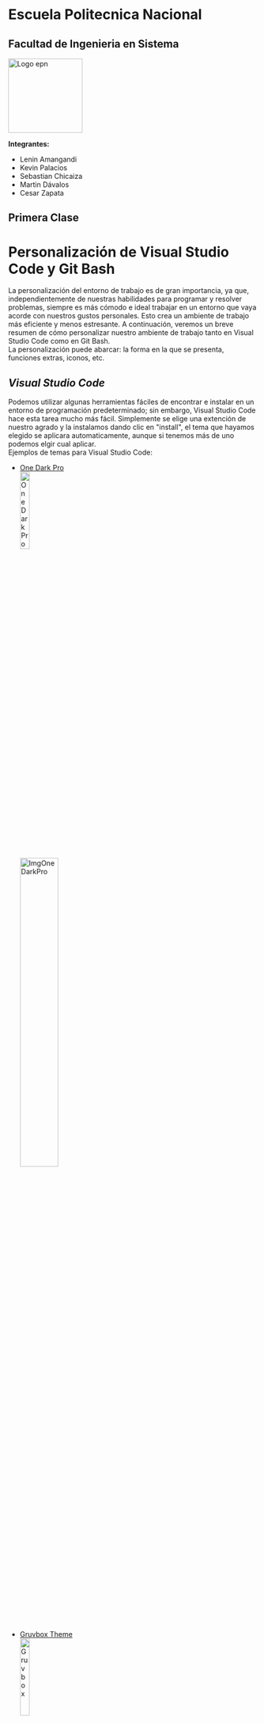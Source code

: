 # Escuela Politecnica Nacional

## Facultad de Ingenieria en Sistema

<!-- ![Logo Politecnica]( https://www.epn.edu.ec/wp-content/uploads/2022/08/logo-epn-vertical.png ) -->

<img src="recursosImgs/Logo epn 2.png" alt="Logo epn" width="150px" height="150px">

**Integrantes:**

* Lenin Amangandi
* Kevin Palacios
* Sebastian Chicaiza
* Martin Dávalos
* Cesar Zapata

## Primera Clase
# __Personalización de Visual Studio Code y Git Bash__
La personalización del entorno de trabajo es de gran importancia, ya que, independientemente de nuestras habilidades para programar y resolver problemas, siempre es más cómodo e ideal trabajar en un entorno que vaya acorde con nuestros gustos personales. Esto crea un ambiente de trabajo más eficiente y menos estresante. A continuación, veremos un breve resumen de cómo personalizar nuestro ambiente de trabajo tanto en Visual Studio Code como en Git Bash. <br> La personalización puede abarcar: la forma en la que se presenta, funciones extras, iconos, etc.  
## ___Visual Studio Code___
Podemos utilizar algunas herramientas fáciles de encontrar e instalar en un entorno de programación predeterminado; sin embargo, Visual Studio Code hace esta tarea mucho más fácil. Simplemente se elige una extención de nuestro agrado y la instalamos dando clic en "install", el tema que hayamos elegido se aplicara automaticamente, aunque si tenemos más de uno podemos elgir cual aplicar.<br> Ejemplos de temas para Visual Studio Code:
- [One Dark Pro](https://marketplace.visualstudio.com/items?itemName=zhuangtongfa.Material-theme)<br><img src="https://windows.atsit.in/es/wp-content/uploads/sites/10/2023/03/los-mejores-temas-de-codigo-de-visual-studio-1.png" width="20%" alt="OneDarkPro" style="margin-right: 200px;"/><img src="https://res.cloudinary.com/dyjrfa6c2/image/upload/v1634884714/Screenshot_2021-10-22_123331_ws20xr.png" width="40%" alt="ImgOneDarkPro"/><br>
- [Gruvbox Theme](https://marketplace.visualstudio.com/items?itemName=jdinhlife.gruvbox)<br><img src="https://alexanderbast.gallerycdn.vsassets.io/extensions/alexanderbast/vscode-snazzy/2.9.0/1518981597488/Microsoft.VisualStudio.Services.Icons.Default" width="20%" alt="Gruvbox" style="margin-right: 200px;"/><img src="https://camo.githubusercontent.com/003f1d1e16aefc62ecb200b5e4eb08a214641618380541dd6290cfc601cb3b7e/687474703a2f2f692e696d6775722e636f6d2f476b496c38466e2e706e67" width="40%" alt="ImgGruvbox"/><br>
- [Palenight Theme](https://marketplace.visualstudio.com/items?itemName=whizkydee.material-palenight-theme)<br><img src="https://windows.atsit.in/es/wp-content/uploads/sites/10/2023/03/los-mejores-temas-de-codigo-de-visual-studio-4.png" width="20%" alt="Palenight" style="margin-right: 200px;"/><img src="https://preview.redd.it/a-colorscheme-based-on-material-palenight-v0-ti18g9z27eda1.png?width=1080&crop=smart&auto=webp&s=f7ef30056fc232449e124864ee0e2fa4707b9959" width="40%" alt="ImgGruvbox"/><br>
De igual forma existen extenciones que modifican iconos y extenciones que nos brindan una utiliad extra a la hora de programar. Por ejemplo:
- [Material Icon Theme](https://marketplace.visualstudio.com/items?itemName=PKief.material-icon-theme)<br><img src="https://raw.githubusercontent.com/PKief/vscode-material-icon-theme/main/logo.png" width="20%" alt="MaterialIconTheme" style="margin-right: 200px;"/><img src="https://res.cloudinary.com/dukp6c7f7/image/upload/f_auto,fl_lossy,q_auto/s3-ghost//2023/09/material-icon.jpg" width= 40% alt="ImgMaterialIconTheme"><br>
- [vscode-pdf](https://marketplace.visualstudio.com/items?itemName=tomoki1207.pdf)<br><img src="https://tomoki1207.gallerycdn.vsassets.io/extensions/tomoki1207/pdf/1.2.2/1671761410752/Microsoft.VisualStudio.Services.Icons.Default" width="20%" alt="vscoe-pdf" style="margin-right: 200px;"><img src="https://user-images.githubusercontent.com/12548652/55349779-d377ba00-54ba-11e9-8903-3ffe8a62ab03.png" width="40%" alt="Imgvscode-pdf"><br>
- [GitLens](https://marketplace.visualstudio.com/items?itemName=eamodio.gitlens)<br><img src="https://cdn.hashnode.com/res/hashnode/image/upload/v1675947725161/5f61e303-c49a-4dce-acea-8ef9d0676f7c.png" width="20%" alt="GitLens" style="margin-right: 200px;"><img src="https://raw.githubusercontent.com/gitkraken/vscode-gitlens/main/images/docs/commit-graph-illustrated.png" width="40%" alt="ImgGitLens"><br>
Existen extenciones para un leguaje de programacion en especifico que son elementales para una mejor comprension del codigo que se esta escribiendo. Estas extenciones nos ofrecen herramientas muy importantes y utiles como:<br>
- Syntax highlighting y snippets.
- IntelliSense para completar código y sugerencias de errores en tiempo real.
- Depuración de código directamente desde Visual Studio Code.
- Administración de entornos virtuales y paquetes.
- Integración con herramientas externas.<br>
Ejemplos de extenciones de los lenguajes mas populares actualmente:
- [Python](https://marketplace.visualstudio.com/items?itemName=ms-python.python)<br><img src="https://upload.wikimedia.org/wikipedia/commons/thumb/c/c3/Python-logo-notext.svg/1200px-Python-logo-notext.svg.png" width="20%" alt="Python" style="margin-right: 200px;"><img src="https://us-east-2-prod-datasource-bucket.s3.us-east-2.amazonaws.com/uploads/302d3364e0134f43e909c34b77ef948b.png" width="40%" alt="ImgPython"><br>
- [Java](https://marketplace.visualstudio.com/items?itemName=vscjava.vscode-java-pack)<br><img src="https://upload.wikimedia.org/wikipedia/en/thumb/3/30/Java_programming_language_logo.svg/1200px-Java_programming_language_logo.svg.png" width="20%" alt="Java" style="margin-right: 200px;"><img src="https://encrypted-tbn0.gstatic.com/images?q=tbn:ANd9GcRIhu6I5svg1z8ptDi5bR7WQhBdI3HwRxnGyMIkoDUh&s" width="40%" alt="ImgJava"><br>
- [C++](https://marketplace.visualstudio.com/items?itemName=ms-vscode.cpptools)<br><img src="https://upload.wikimedia.org/wikipedia/commons/thumb/1/18/ISO_C%2B%2B_Logo.svg/800px-ISO_C%2B%2B_Logo.svg.png" width="20%" alt="c++" style="margin-right: 200px;"><img src="https://miro.medium.com/v2/resize:fit:1306/1*CWIoNYDHO1RXemblApyH4A.png" width="40%" alt="Imgc++"><br>
## ___Git Bash___
La personalizacion de la terminal de GitBash es un poco mas compleja que en Visual Studio Code, una forma de hacerlo es utilizando la página [__"oh my posh"__](https://ohmyposh.dev/) en la que podremos elegir el tipo de fuente y algunos temas especificamente para GitBash.<br>
Es recomendable que la terminar tambien se perzonalice ya que por defecto suele venir con un tipo de letra no tan agradable para alguno usuarios y el personalizarla puede ayudarnos a generar una mayor familiaridad con la terminal, en especial en personas sin experiencia.
<div style="text-align: center;">
    <img src="https://www.hanselman.com/blog/content/binary/Windows-Live-Writer/Creating-the-Ultimate-PowerShell-prompt_11CD9/image_9f793bcd-61f2-424b-845b-46b63b2f37eb.png" width="50%">
</div>
<br>
Ya que los pasos son largos, para resumirlo podemos seguir los pasos de este video tutorial:
<div style="text-align: center;">
  <a href="https://www.youtube.com/watch?v=Bkaox81ppds">
    <img src="https://i.ytimg.com/vi/Bkaox81ppds/maxresdefault.jpg" alt="GitBash" width="50%">
  </a>
</div>
Una opcion muy uitl para el uso de la terminal, es acceder a ella desde el Visual Studio Code, solo debemos cambiarla por defecto. Normalmente suele venir por defecto la terminal de "PowerShell" podemos cambiar esto en las mismas opciones de la terminal y seleccionando el tipo de terminal que deseamos que se mantenga como predefinida de ahora en adelante.
<div style="text-align: center;">
    <img src="https://rohancragg.co.uk/misc/media/git-bash-vscode.png" width="50%">
</div><br>


## Segunda Clase

## Taller MA01: Reporte de Actividad
## Desarrollo de Habilidades para un buen trabajo en Equipo
### Fecha: 2024-04-30

En esta clase, realizamos una dinámica para ver nuestra capacidad de colaboración y creatividad. 

### Materiales Utilizados:
- Tallarines
- Malvaviscos
- Cinta adhesiva
- Cinta métrica

### Descripción de la Actividad:
La tarea consistió en trabajar en equipo con un conjunto limitado de materiales: tallarines y malvaviscos. El objetivo era construir una torre utilizando la menor cantidad de recursos posible en 15 minutos. Además cada compañero solo podría utilizar una mano durante la construcción.

### Experiencia de Grupo:
Decidimos implementar una estrategia, formar una pirámide, utilizando un pentágono como base. Esta decisión surgió del lider. Una táctica efectiva fue asignar roles específicos: algunos se encargaban de sostener los malvaviscos mientras otros insertaban los tallarines. Esta distribución de tareas nos permitió optimizar nuestro tiempo y recursos de manera eficiente.

### Rol del Líder:
Nuestro líder demostró una habilidad para delegar responsabilidades y confiar en las capacidades individuales de cada miembro. Proporcionó instrucciones claras y luego permitió que el equipo trabajara en conjunto para alcanzar el objetivo. Su enfoque facilitó un ambiente de colaboración y autonomía.

### Dinámica de Grupo:
El grupo demostró capacidad para seguir instrucciones y adaptarse a los desafíos que surgieron durante la actividad. La comunicación fluida y la disposición para colaborar fueron fundamentales para superar cualquier obstáculo que encontramos en el camino hacia la construcción de nuestra torre.

### Reflexión:
Esta experiencia nos brindó una valiosa lección sobre la importancia del trabajo en equipo y la confianza mutua. Aprendimos que la creatividad nace cuando se fomenta un ambiente de colaboración y apertura a nuevas ideas. Además, reconocimos la importancia de la planificación y la asignación efectiva de roles para objetivos comunes.

![Foto de la pirámide](https://i.ibb.co/c1vD8gB/Imagen-de-Whats-App-2024-05-03-a-las-20-03-33-dc8bf794.jpg)







## Tercera Clase

### ¿Qué es Git ?

Git es un control de versiones de archivos los cuales pueden ser guardados de forma local en la computadora o de forma remota al subirlo a la nube de GitHub, así puede facilitar el desarrollo en quipo de proyectos estudiantiles y profesionales.

Git Hub es una plataforma perteneciente a Microsoft en la cual los desarrolladores pueden crear repositorios que pueden ser publicos o privados en que permiter realizar un seguimiento al historial de cambios en un archivo y ser de ayuda al momento de querer clonarlos en nuestra computadora o modificarlos desde su pagina web.

<img src="https://upload.wikimedia.org/wikipedia/commons/c/c2/GitHub_Invertocat_Logo.svg" width="150px" height="120px">

Git Bash es una terminal se puede instalar en cualquier sistema operativo y en su mayoría de veces ser sincronizada por defecto con el editor de código VSCode pero es necesario crearse una cuenta en la página oficial de [GitHub](https://github.com/ "Página oficial de GitHub"), desde esta terminar se puede utilizar diferentes tipos camandos para poder crear,inicializar,clonar etc.

<img src="https://cdn.worldvectorlogo.com/logos/git-bash.svg" width="150px" height="120px">

## ¿Como funciona el Git?

Git es de utilidad debido a tener la funcionalidad de las ramas de un proyecto, es decir se puede tener en paralelo una copia exacta del proyecto en el que estemos trabajando y los miembros del equipo pueden utilizar estas ramas para insertar o modificar información sin tener preocupación de arruinar el proyecto principal. De igual forma se debe tener en cuenta si estos cambios son incompatibles al momento de querer fusionar la rama y el proyecto princial.

>Palabras claves

**Respositorio:** Un repositorio es la carpeta principal en la cual se puede a crear mas carpetas o archivos de proyecto (html,java,md,etc) a los cuales se les hara un seguimiento al momento de querer modificarlo.

**Commit:** Se los puede entender como bitacoras o registro de los cambios que se han echo a lo largo de las modificaiones del proyecto.

___

Existen 3 etapa en las cuales nuestros archivos pueden estar:

1. *Directorio de trabajo:* Es la carpeta en donde se trabaja con el archivo del proyecto y también se tiene la carpeta escondida .git

2. *Área de preparación:* En esta etapa se prepara los cambios que se quieran incluir en el repositorio, en el git bash se utiliza el comando git add nombreDelArchivo

3. *Repositorio Git:* En esta última etapa se realiza los commits al proyecto y automáticamente se realiza una copia del proyecto con sus modificaciones y el número de commits nos indicara el historial por el que ha pasado el proyecto.

![areas de trabajo](https://luisiblogdeinformatica.com/wp-content/uploads/2019/08/git-diagrama-repositorios-tutorial-1024x576.png)
<!-- <img src="https://miro.medium.com/v2/resize:fit:1372/1*MiUAuocQcPc8sSxwu43HAQ.png" width="350px" height="250px"> -->


##<font color='red'>***Comandos GIT***</font>

En lo que respecta a los comandos observados en clase, ademas de los propuestos en la guia
tenemos algunos que nos van a ayudar a lo largo del curso.


<font color='skyblue'>***Configurar el nombre para los commits***</font>
****
```

git config --global user.name "Andhiel"

```

<font color='skyblue'>***Configurar Email***</font>

```md

git config --global user.email andy.palace@gmail.com

```
<font color='skyblue'>***Marco de colores para los comandos***</font>

```md

git config --global color.ui true

```

Dentro de los comando basicos tenemos unos muy importante al momento de subir los archivos.

<font color='skyblue'>***Iniciamos GIT en la carpeta donde esta el proyecto***</font>

```md

git init

```
<font color='skyblue'>***Clonamos el repositorio de github o bitbucket***</font>

```md

git clone <url>

```
<font color='skyblue'>***Hacemos el primer commit***</font>

```md

git commit -m "Texto que identifique por que se hizo el commit"

```
<font color='skyblue'>***Subimos al repositorio***</font>

```md

git push origin master

```
<font color='skyblue'>***Añadimos todos los archivos para el commit***</font>

```md

git add .

```
<font color='skyblue'>***Añadimos todos los archivos con la extensión especificada***</font>

```md

git add *.txt

```
<font color='skyblue'>***De haber conflictos los muestra***</font>

```md

git commit -a 

```
<font color='skyblue'>***Subimos al repositorio***</font>

```md

git push <origien> <branch>

```
<font color='skyblue'>***Muestra los logs de los commits***</font>

```md

git log

```
<font color='skyblue'>***Muestra los cambios realizados a un archivo***</font>

```md

git diff
git diff --staged

```
<font color='skyblue'>***Devuelve el ultimo commit y todos los cambios***</font>

```md

git reset --hard HEAD^^

```
<font color='skyblue'>***Agregar repositorio remoto***</font>

```md

git remote add origin <url>

```
<font color='skyblue'>***Muestra una lista de todos los tags***</font>

```md

git tag

```
Los rebase se usan cuando trabajamos con branches esto hace que los branches se pongan al día con el master sin afectar al mismo.

<font color='skyblue'>***Une el branch actual con el master o main, esto no se puede ver como un merge***</font>

```md

git rebase

```
<font color='skyblue'>***Lista un estado actual del repositorio con lista de archivos modificados o agregados***</font>

```md

git status

```

Estos son los que he considerado fundamentales para el uso que les vamos a dar.



# Ramas Git

###  Ramificaciones en Git

En primera instancia Git ofrece una ventaja a un desarrollador al administrar ramas. Utilizando conceptos muy intuitivos, Git no funciona de manera incremental, es decir realizando cambios que pueden rehacerse o deshacerce, de hecho captura instantaneas con una confirmacion asignada (commits) de todos los archivos que se encuentren en ese momento.

### Ramas

Al momento de inicializar un repositorio en Git, es creada una rama por defecto cuyos nombres son main o master, que funge como una rama principal.

A medida que se trabaja sobre el proyecto se realizan los commits creando una nueva captura con todos los cambios realizados:

```console
  $ git add README test.rb LICENSE
  $ git commit -m 'primer commit de mi proyecto'
```

Sobre una rama se encuentra el marcador HEAD y si este no se encuentra sobre la rama en la que estemos trabajando, esta no podra crear sus propias instantaneas, por el momento creamos una nueva rama "problemas" que va a compartir confirmacion con la rama main.

```console
  $ git branch problemas

```


 Usando el comando *git log --oneline --decorate* se puede verificar que:

```console
  $ git log --oneline --decorate
  f30ab (HEAD, main, problemas) add feature #32 - ability to add new
  34ac2 fixed bug #1328 - stack overflow under certain conditions
  98ca9 primer commit de mi proyecto
```

 Un ejemplo practico es cuando se desea trabajar de manera personal en una parte de un proyecto, no se quiere tocar la rama principal asi que usamos la rama problemas y se van realizando los respectivos cambios:
 
```console
      $ git checkout problemas
```
 
  Una vez verificados todos los cambios se procede a realizar un commit y el marcador HEAD se postra sobre el mismo otorgando una instantanea propia a la rama problemas:

```console
  $ vim test.rb
  $ git commit -a -m 'algunos cambios'
  ```

En la vida real se deben solucionar inconvenientes, y supongamos que debemos corregir unos archivos sobre la rama main en el cual estamos . No queremos usar nuestra rama de problemas asi que regresamos a la rama main con un checkout y, en efecto, los archivos se revierten a la ultima instantanea creada por la rama main. 

```console
  $ git checkout main
```

Hacemos unos cambios y los confirmamos:

```console
  $ vim test.rb
  $ git commit -a -m 'hice unos cambios'
```

 Ahora, las ramas "problemas" y "main" se denominan ramas divergentes, porque cada una cuenta con su propia instantanea y los cambios que se realicen en una no afectan en otra:

 ```console
   $ git log --oneline --decorate --graph --all
  * c2b9e (HEAD, main) hice otros cambios
  | * 87ab2 (problemas) algunos cambios
  |/
  * f30ab add feature #32 - ability to add new formats to the
  * 34ac2 fixed bug #1328 - stack overflow under certain conditions
  * 98ca9 primer commit de mi proyecto

 ```

---

# Fusion

Supongamos que nos llaman para realizar una correccion de ultimo momento en nuestro proyecto, nosotros creamos una nueva rama para trabajar ese conflicto, verificamos y testeamos nuestros cambios y realizamos una fusion (merge) para enviar a la produccion principal (push).

Empezamos creando una nueva rama:

```consola
 $ git checkout -b prb53
  Switched to a new branch "prb53"
```
Realizamos los cambios y un respectivo commit:

```console
  $ vim index.html
  $ git commit -a -m 'se ha agregado un pie de pagina [Problema 53]'
```

Pero nos vuelven a llamar para resolver otro problema, para esto, no queremos tocar nuestro progreso realizado en prb53, entonces regresaremos al main a crear otra rama:

```console
  $ git checkout main
  Switched to branch 'main'
  ```
  Creamos la rama hotfix y una vez realizados los respectivos cambios resolvemos el problema:

```console
    $ git checkout -b hotfix
  Switched to a new branch 'hotfix'
  $ vim index.html
  $ git commit -a -m 'direccion de correo arreglada'
  [hotfix 1fb7853] direccion de correo arreglada
   1 file changed, 2 insertions(+)
```

Ahora que ya tenemos la confirmacion respectiva de hotfix y hemos testeado nuestros cambios procedemos a fusionar:

```console
 $ git checkout main
  $ git merge hotfix
  Updating f42c576..3a0874c
  Fast-forward
   index.html | 2 ++
   1 file changed, 2 insertions(+)
```

Ahora la rama main ocupa la instantanea de la rama hotfix con la misma confirmacion y los cambios realizados en hotfix ahora se encuentran en la rama main.

Borramos la rama hotfix porque no la necesitaremos mas:

```console
  $ git branch -d hotfix
  Deleted branch hotfix (3a0874c).
  ```

  Y con un checkout regresamos a trabajar en el problema #53.

----

# Administrar proyectos en un repositorio remoto.

Creando una cuenta en Github,  y conociendo la url que nos lleva hacia un repositorio remoto:

```console
 $ git remote add github https://server/namespace/project.git
 ```
 Y si no tenemos una copia local del mismo: 

 ```console
   $ git clone https://server/namespace/project.git
   ```
   Es recomendable usar la interfaz web para descubrir cosas interesantes sobre la administracion y personalizacion de tu repositorio,

   ---
   ### Contribuir a un proyecto

   Si trabajamos en un equipo de pocos colaboradores, tenemos suerte de encontrarnos en la configuracion mas probable.

   Tenemos a Jaime que clona el repositorio de manera local para realizar su cambio:

   ```console
        # Jaime's Machine
  $ git clone jaime@githost:simplegit.git
  Initialized empty Git repository in /home/jaime/simplegit/.git/
  ...
  $ cd simplegit/
  $ vim lib/simplegit.rb
  $ git commit -am 'removed invalid default value'
  [master 738ee87] removed invalid default value
   1 files changed, 1 insertions(+), 1 deletions(-)
```

Mafer hace lo mismo:

```console
    # Mafer's Machine
  $ git clone mafer@githost:simplegit.git
  Initialized empty Git repository in /home/mafer/simplegit/.git/
  ...
  $ cd simplegit/
  $ vim TODO
  $ git commit -am 'add reset task'
  [master fbff5bc] add reset task
   1 files changed, 1 insertions(+), 0 deletions(-)
```

Mafer decide subir su trabajo:

```console
    # Mafer's Machine
  $ git push origin master
  ...
  To mafer@githost:simplegit.git
     1edee6b..fbff5bc  master -> master
```

Jaime tambien intenta enviar su trabajo al servidor:

```console
    # Jaime's Machine
  $ git push origin master
  To jaime@githost:simplegit.git
   ! [rejected]        master -> master (non-fast forward)
  error: failed to push some refs to 'jaime@githost:simplegit.git'

```
Jaime no pudo subir su trabajo porque Mafer habia subido parte del suyo en la misma rama, en este caso Git se dio cuenta de la diferencia de los archivos.

Jaime debe fusionar sus archivos con los de Mafer:

```console
  $ git fetch origin
  ...
  From jaime@githost:simplegit
   + 049d078...fbff5bc master     -> origin/master

```
Asi es como Jaime tiene una idea de lo que ha hecho Mafer, solo le basta fusionar su trabajo con el de ella:

```console 
  $ git merge origin/master
  Merge made by recursive.
   TODO |    1 +
   1 files changed, 1 insertions(+), 0 deletions(-)
```

Al revisar que la combinacion de su trabajo con el de Mafer no tiene ningun problema y haber testeado correctamente, Jaime puede subir su trabajo al servidor:

```console
  $ git push origin master
  ...
  To jaime@githost:simplegit.git
     fbff5bc..72bbc59  master -> master
```